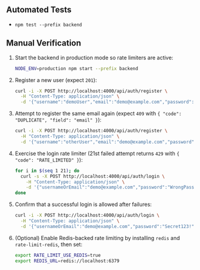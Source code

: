 ## Automated Tests

- `npm test --prefix backend`

## Manual Verification

1. Start the backend in production mode so rate limiters are active:

   ```bash
   NODE_ENV=production npm start --prefix backend
   ```

2. Register a new user (expect `201`):

   ```bash
   curl -i -X POST http://localhost:4000/api/auth/register \
     -H "Content-Type: application/json" \
     -d '{"username":"demoUser","email":"demo@example.com","password":"Secret123!","confirmPassword":"Secret123!"}'
   ```

3. Attempt to register the same email again (expect `409` with `{ "code": "DUPLICATE", "field": "email" }`):

   ```bash
   curl -i -X POST http://localhost:4000/api/auth/register \
     -H "Content-Type: application/json" \
     -d '{"username":"otherUser","email":"demo@example.com","password":"Secret123!","confirmPassword":"Secret123!"}'
   ```

4. Exercise the login rate limiter (21st failed attempt returns `429` with `{ "code": "RATE_LIMITED" }`):

   ```bash
   for i in $(seq 1 21); do
     curl -s -X POST http://localhost:4000/api/auth/login \
       -H "Content-Type: application/json" \
       -d '{"usernameOrEmail":"demo@example.com","password":"WrongPass123!"}' | jq '.code? // empty'
   done
   ```

5. Confirm that a successful login is allowed after failures:

   ```bash
   curl -i -X POST http://localhost:4000/api/auth/login \
     -H "Content-Type: application/json" \
     -d '{"usernameOrEmail":"demo@example.com","password":"Secret123!"}'
   ```

6. (Optional) Enable Redis-backed rate limiting by installing `redis` and `rate-limit-redis`, then set:

   ```bash
   export RATE_LIMIT_USE_REDIS=true
   export REDIS_URL=redis://localhost:6379
   ```
